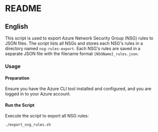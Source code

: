# README

## English

This script is used to export Azure Network Security Group (NSG) rules to JSON files. The script lists all NSGs and stores each NSG's rules in a directory named `nsg-rules-export`. Each NSG's rules are saved in a separate JSON file with the filename format `{NSGName}_rules.json`.

### Usage

#### Preparation
Ensure you have the Azure CLI tool installed and configured, and you are logged in to your Azure account.

#### Run the Script
Execute the script to export all NSG rules:
```bash
./export_nsg_rules.sh
